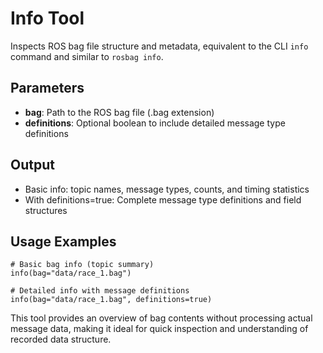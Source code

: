 # Info Tool

Inspects ROS bag file structure and metadata, equivalent to the CLI `info` command and similar to `rosbag info`.

## Parameters
- **bag**: Path to the ROS bag file (.bag extension)
- **definitions**: Optional boolean to include detailed message type definitions

## Output
- Basic info: topic names, message types, counts, and timing statistics
- With definitions=true: Complete message type definitions and field structures

## Usage Examples
```
# Basic bag info (topic summary)
info(bag="data/race_1.bag")

# Detailed info with message definitions
info(bag="data/race_1.bag", definitions=true)
```

This tool provides an overview of bag contents without processing actual message data, making it ideal for quick inspection and understanding of recorded data structure.